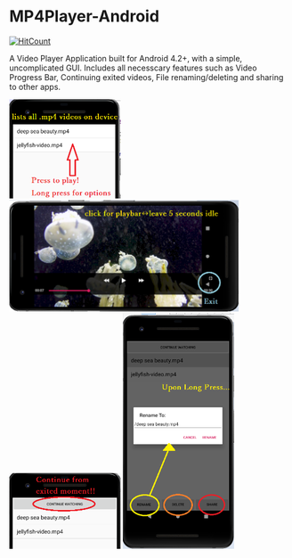 # MP4Player-Android
[![HitCount](http://hits.dwyl.com/parthnan/MP4Player-Android.svg)](http://hits.dwyl.com/parthnan/MP4Player-Android)

A Video Player Application built for Android 4.2+, with a simple, uncomplicated GUI. Includes all necesscary features such as Video Progress Bar, Continuing exited videos, File renaming/deleting and sharing to other apps.

<img src="https://raw.githubusercontent.com/parthnan/MP4Player-Android/master/images/homescreen.png" width="200px">

<img src="https://raw.githubusercontent.com/parthnan/MP4Player-Android/master/images/playscreen.png" height="200px">

<img src="https://raw.githubusercontent.com/parthnan/MP4Player-Android/master/images/continue.png" width="200px">

<img src="https://raw.githubusercontent.com/parthnan/MP4Player-Android/master/images/rename.png" width="200px">

